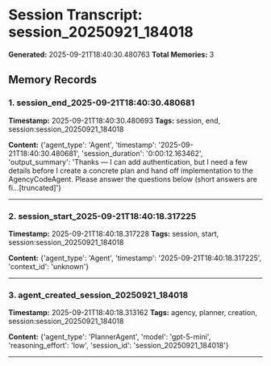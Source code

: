 # Session Transcript: session_20250921_184018

**Generated:** 2025-09-21T18:40:30.480763
**Total Memories:** 3

## Memory Records

### 1. session_end_2025-09-21T18:40:30.480681

**Timestamp:** 2025-09-21T18:40:30.480693
**Tags:** session, end, session:session_20250921_184018

**Content:** {'agent_type': 'Agent', 'timestamp': '2025-09-21T18:40:30.480681', 'session_duration': '0:00:12.163462', 'output_summary': 'Thanks — I can add authentication, but I need a few details before I create a concrete plan and hand off implementation to the AgencyCodeAgent. Please answer the questions below (short answers are fi...[truncated]'}

---

### 2. session_start_2025-09-21T18:40:18.317225

**Timestamp:** 2025-09-21T18:40:18.317228
**Tags:** session, start, session:session_20250921_184018

**Content:** {'agent_type': 'Agent', 'timestamp': '2025-09-21T18:40:18.317225', 'context_id': 'unknown'}

---

### 3. agent_created_session_20250921_184018

**Timestamp:** 2025-09-21T18:40:18.313162
**Tags:** agency, planner, creation, session:session_20250921_184018

**Content:** {'agent_type': 'PlannerAgent', 'model': 'gpt-5-mini', 'reasoning_effort': 'low', 'session_id': 'session_20250921_184018'}

---

